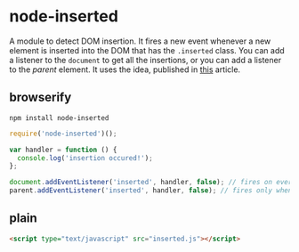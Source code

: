 # node-inserted

A module to detect DOM insertion. It fires a new event whenever a new element is inserted into the DOM that has the `.inserted` class. You can add a listener to the `document` to get all the insertions, or you can add a listener to the _parent_ element. It uses the idea, published in [this](http://davidwalsh.name/detect-node-insertion) article.

## browserify
``` batch
npm install node-inserted
```

``` js
require('node-inserted')();

var handler = function () {
  console.log('insertion occured!');
};

document.addEventListener('inserted', handler, false); // fires on every insertion
parent.addEventListener('inserted', handler, false); // fires only when childs are inserted
```

## plain
``` html
<script type="text/javascript" src="inserted.js"></script>
```